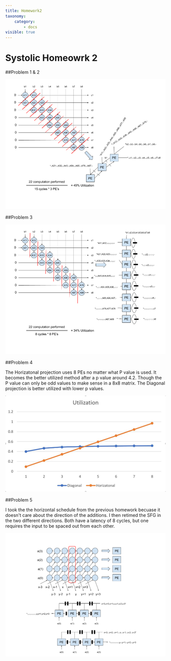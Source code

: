 ```yaml
---
title: Homework2
taxonomy:
    category:
        - docs
visible: true
---
```


# Systolic Homeowrk 2

##Problem 1 & 2

![problem 1&2](Systolic_2_1.png)

##Problem 3

![problem 3](Systolic_2_2.png)

##Problem 4

The Horizatonal projection uses 8 PEs no matter what P value is used.
It becomes the better utilized method after a p value around 4.2.
Though the P value can only be odd values to make sense in a 8x8 matrix.
The Diagonal projection is better utilized with lower p values.

![problem 4](sys4.jpg)

##Problem 5

I took the the horizontal schedule from the previous homework becuase it doesn't care about the direction of the additions.
I then retimed the SFG in the two different directions.
Both have a latency of 8 cycles, but one requires the input to be spaced out from each other.

![problem 5](sys5.png)